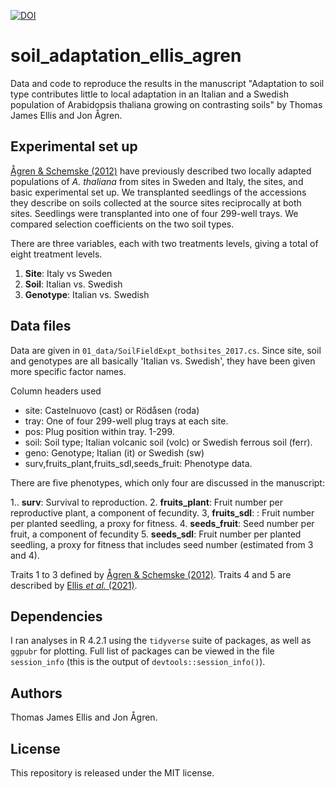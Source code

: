 [![DOI](https://zenodo.org/badge/791326327.svg)](https://zenodo.org/doi/10.5281/zenodo.11060798)

# soil_adaptation_ellis_agren

Data and code to reproduce the results in the manuscript "Adaptation to soil type contributes little to local adaptation in an Italian and a Swedish population of Arabidopsis thaliana growing on contrasting soils"
by Thomas James Ellis and Jon Ågren.

## Experimental set up

[Ågren & Schemske (2012)](https://nph.onlinelibrary.wiley.com/doi/abs/10.1111/j.1469-8137.2012.04112.x) have previously described two locally adapted populations of *A. thaliana* from sites in Sweden and Italy, the sites, and basic experimental set up. We transplanted seedlings of the accessions they describe on soils collected at the source sites reciprocally at both sites. Seedlings were transplanted into one of four 299-well trays. We compared selection coefficients on the two soil types.

There are three variables, each with two treatments levels, giving a total of eight treatment levels.

1. **Site**: Italy vs Sweden
2. **Soil**: Italian vs. Swedish
3. **Genotype**: Italian vs. Swedish

## Data files

Data are given in `01_data/SoilFieldExpt_bothsites_2017.cs`.
Since site, soil and genotypes are all basically 'Italian vs. Swedish', they
have been given more specific factor names. 

Column headers used

* site: Castelnuovo (cast) or Rödåsen (roda)
* tray: One of four 299-well plug trays at each site.
* pos: Plug position within tray. 1-299.
* soil: Soil type; Italian volcanic soil (volc) or Swedish ferrous soil (ferr).
* geno: Genotype; Italian (it) or Swedish (sw)
* surv,fruits_plant,fruits_sdl,seeds_fruit: Phenotype data.

There are five phenotypes, which only four are discussed in the manuscript:

1.. **surv**: Survival to reproduction.
2. **fruits_plant**: Fruit number per reproductive plant, a component of fecundity.
3, **fruits_sdl**: : Fruit number per planted seedling, a proxy for fitness.
4. **seeds_fruit**: Seed number per fruit, a component of fecundity
5. **seeds_sdl**: Fruit number per planted seedling, a proxy for fitness that includes seed number (estimated from 3 and 4).

Traits 1 to 3 defined by [Ågren & Schemske (2012)](https://nph.onlinelibrary.wiley.com/doi/abs/10.1111/j.1469-8137.2012.04112.x).
Traits 4 and 5 are described by [Ellis *et al.* (2021)](https://onlinelibrary.wiley.com/doi/abs/10.1111/mec.15941).

## Dependencies

I ran analyses in R 4.2.1 using the `tidyverse` suite of packages, as well as `ggpubr` for plotting.
Full list of packages can be viewed in the file `session_info` (this is the output of `devtools::session_info()`).

## Authors

Thomas James Ellis and Jon Ågren.

## License

This repository is released under the MIT license.